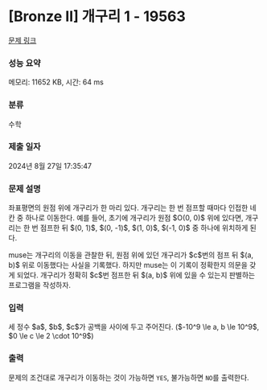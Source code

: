 # [Bronze II] 개구리 1 - 19563 

[문제 링크](https://www.acmicpc.net/problem/19563) 

### 성능 요약

메모리: 11652 KB, 시간: 64 ms

### 분류

수학

### 제출 일자

2024년 8월 27일 17:35:47

### 문제 설명

<p>좌표평면의 원점 위에 개구리가 한 마리 있다. 개구리는 한 번 점프할 때마다 인접한 네 칸 중 하나로 이동한다. 예를 들어, 초기에 개구리가 원점 $O(0, 0)$ 위에 있다면, 개구리는 한 번 점프한 뒤 $(0, 1)$, $(0, -1)$, $(1, 0)$, $(-1, 0)$ 중 하나에 위치하게 된다.</p>

<p>muse는 개구리의 이동을 관찰한 뒤, 원점 위에 있던 개구리가 $c$번의 점프 뒤 $(a, b)$ 위로 이동했다는 사실을 기록했다. 하지만 muse는 이 기록이 정확한지 의문을 갖게 되었다. 개구리가 정확히 $c$번 점프한 뒤 $(a, b)$ 위에 있을 수 있는지 판별하는 프로그램을 작성하자.</p>

### 입력 

 <p>세 정수 $a$, $b$, $c$가 공백을 사이에 두고 주어진다. ($-10^9 \le a, b \le 10^9$, $0 \le c \le 2 \cdot 10^9$)</p>

### 출력 

 <p>문제의 조건대로 개구리가 이동하는 것이 가능하면 <code>YES</code>, 불가능하면 <code>NO</code>를 출력한다.</p>

